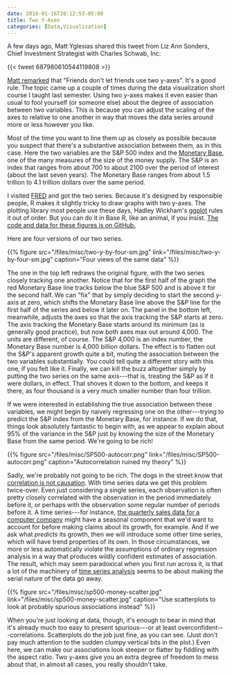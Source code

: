 ```yaml
---
date: 2016-01-16T20:12:53-05:00
title: Two Y-Axes
categories: [Data,Visualization]
---
```


A few days ago, Matt Yglesias shared this tweet from Liz Ann Sonders, Chief Investment Strategist with Charles Schwab, Inc: 

{{< tweet 687980610544119808 >}}

[Matt remarked](https://twitter.com/mattyglesias/status/687989460424912902) that "Friends don't let friends use two y-axes". It's a good rule. The topic came up a couple of times during the data visualization short course I taught last semester. Using two y-axes makes it even easier than usual to fool yourself (or someone else) about the degree of association between two variables. This is because you can adjust the scaling of the axes to relative to one another in way that moves the data series around more or less however you like. 

Most of the time you want to line them up as closely as possible because you suspect that there's a substantive association between them, as in this case. Here the two variables are the S&P 500 index and the [Monetary Base](http://www.federalreserve.gov/faqs/money_12845.htm), one of the many measures of the size of the money supply. The S&P is an index that ranges from about 700 to about 2100 over the period of interest (about the last seven years). The Monetary Base ranges from about 1.5 trillion to 4.1 trillion dollars over the same period.

I visited [FRED](https://research.stlouisfed.org/fred2/) and got the two series. Because it's designed by responsible people, R makes it slightly tricky to draw graphs with two y-axes. The plotting library most people use these days, Hadley Wickham's [ggplot](http://docs.ggplot2.org/current/index.html) rules it out of order. But you can do it in Base R, like an animal, if you insist. [The code and data for these figures is on GitHub.](https://github.com/kjhealy/two-y-axes)

Here are four versions of our two series. 

{{% figure src="/files/misc/two-y-by-four-sm.jpg" link="/files/misc/two-y-by-four-sm.jpg" caption="Four views of the same data" %}}

The one in the top left redraws the original figure, with the two series closely tracking one another. Notice that for the first half of the graph the red Monetary Base line tracks below the blue S&P 500 and is above it for the second half. We can "fix" that by simply deciding to start the second y-axis at zero, which shifts the Monetary Base line above the S&P line for the first half of the series and below it later on. The panel in the bottom left, meanwhile, adjusts the axes so that the axis tracking the S&P starts at zero. The axis tracking the Monetary Base starts around its minimum (as is generally good practice), but now both axes max out around 4,000. The units are different, of course. The S&P 4,000 is an index number, the Monetary Base number is 4,000 billion dollars. The effect is to flatten out the S&P's apparent growth quite a bit, muting the association between the two variables substantially. You could tell quite a different story with this one, if you felt like it. Finally, we can kill the buzz altogether simply by putting the two series on the same axis---that is, treating the S&P as if it were dollars, in effect. That shoves it down to the bottom, and keeps it there, as four thousand is a very much smaller number than four trillion. 

If we were interested in establishing the true association between these variables, we might begin by naively regressing one on the other---trying to predict the S&P index from the Monetary Base, for instance. If we do that, things look absolutely fantastic to begin with, as we appear to explain about 95% of the variance in the S&P just by knowing the size of the Monetary Base from the same period. We're going to be rich! 

{{% figure src="/files/misc/SP500-autocorr.png" link="/files/misc/SP500-autocorr.png" caption="Autocorrelation ruined my theory" %}}

Sadly, we're probably not going to be rich. The dogs in the street know that [correlation is not causation](http://kieranhealy.org/blog/archives/2008/06/29/no-idea-more-obscure-and-uncertain/). With time series data we get this problem twice-over. Even just considering a single series, each observation is often pretty closely correlated with the observation in the period immediately before it, or perhaps with the observation some regular number of periods before it. A time series---for instance, [the quarterly sales data for a computer company](http://kieranhealy.org/blog/archives/2015/07/22/apple-sales-trends-q2-2015/) might have a seasonal component that we'd want to account for before making claims about its growth, for example. And if we ask what *predicts* its growth, then we will introduce some other time series, which will have trend properties of its own. In those circumstances, we more or less automatically violate the assumptions of ordinary regression analysis in a way that produces wildly confident estimates of association. The result, which may seem paradoxical when you first run across it, is that a lot of the machinery of [time series analysis](https://en.wikipedia.org/wiki/Time_series) seems to be about making the serial nature of the data go away. 

{{% figure src="/files/misc/sp500-money-scatter.jpg" link="/files/misc/sp500-money-scatter.jpg" caption="Use scatterplots to look at probably spurious associations instead" %}}

When you're just looking at data, though, it's enough to bear in mind that it's already much too easy to present spurious---or at least overconfident---correlations. Scatterplots do the job just fine, as you can see. (Just don't pay much attention to the sudden clumpy vertical bits in the plot.) Even here, we can make our associations look steeper or flatter by fiddling with the aspect ratio. Two y-axes give you an extra degree of freedom to mess about that, in almost all cases, you really shouldn't take.
